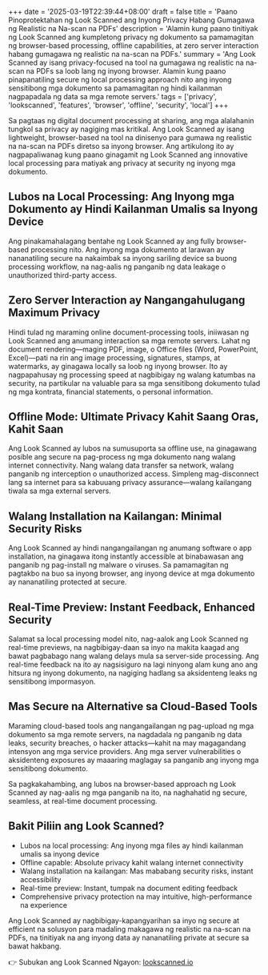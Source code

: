+++
date = '2025-03-19T22:39:44+08:00'
draft = false
title = 'Paano Pinoprotektahan ng Look Scanned ang Inyong Privacy Habang Gumagawa ng Realistic na Na-scan na PDFs'
description = 'Alamin kung paano tinitiyak ng Look Scanned ang kumpletong privacy ng dokumento sa pamamagitan ng browser-based processing, offline capabilities, at zero server interaction habang gumagawa ng realistic na na-scan na PDFs.'
summary = 'Ang Look Scanned ay isang privacy-focused na tool na gumagawa ng realistic na na-scan na PDFs sa loob lang ng inyong browser. Alamin kung paano pinapanatiling secure ng local processing approach nito ang inyong sensitibong mga dokumento sa pamamagitan ng hindi kailanman nagpapadala ng data sa mga remote servers.'
tags = ['privacy', 'lookscanned', 'features', 'browser', 'offline', 'security', 'local']
+++

Sa pagtaas ng digital document processing at sharing, ang mga alalahanin tungkol sa privacy ay nagiging mas kritikal. Ang Look Scanned ay isang lightweight, browser-based na tool na dinisenyo para gumawa ng realistic na na-scan na PDFs diretso sa inyong browser. Ang artikulong ito ay nagpapaliwanag kung paano ginagamit ng Look Scanned ang innovative local processing para matiyak ang privacy at security ng inyong mga dokumento.

## Lubos na Local Processing: Ang Inyong mga Dokumento ay Hindi Kailanman Umalis sa Inyong Device

Ang pinakamahalagang bentahe ng Look Scanned ay ang fully browser-based processing nito. Ang inyong mga dokumento at larawan ay nananatiling secure na nakaimbak sa inyong sariling device sa buong processing workflow, na nag-aalis ng panganib ng data leakage o unauthorized third-party access.

## Zero Server Interaction ay Nangangahulugang Maximum Privacy

Hindi tulad ng maraming online document-processing tools, iniiwasan ng Look Scanned ang anumang interaction sa mga remote servers. Lahat ng document rendering—maging PDF, image, o Office files (Word, PowerPoint, Excel)—pati na rin ang image processing, signatures, stamps, at watermarks, ay ginagawa locally sa loob ng inyong browser. Ito ay nagpapahusay ng processing speed at nagbibigay ng walang katumbas na security, na partikular na valuable para sa mga sensitibong dokumento tulad ng mga kontrata, financial statements, o personal information.

## Offline Mode: Ultimate Privacy Kahit Saang Oras, Kahit Saan

Ang Look Scanned ay lubos na sumusuporta sa offline use, na ginagawang posible ang secure na pag-process ng mga dokumento nang walang internet connectivity. Nang walang data transfer sa network, walang panganib ng interception o unauthorized access. Simpleng mag-disconnect lang sa internet para sa kabuuang privacy assurance—walang kailangang tiwala sa mga external servers.

## Walang Installation na Kailangan: Minimal Security Risks

Ang Look Scanned ay hindi nangangailangan ng anumang software o app installation, na ginagawa itong instantly accessible at binabawasan ang panganib ng pag-install ng malware o viruses. Sa pamamagitan ng pagtakbo na buo sa inyong browser, ang inyong device at mga dokumento ay nananatiling protected at secure.

## Real-Time Preview: Instant Feedback, Enhanced Security

Salamat sa local processing model nito, nag-aalok ang Look Scanned ng real-time previews, na nagbibigay-daan sa inyo na makita kaagad ang bawat pagbabago nang walang delays mula sa server-side processing. Ang real-time feedback na ito ay nagsisiguro na lagi ninyong alam kung ano ang hitsura ng inyong dokumento, na nagiging hadlang sa aksidenteng leaks ng sensitibong impormasyon.

## Mas Secure na Alternative sa Cloud-Based Tools

Maraming cloud-based tools ang nangangailangan ng pag-upload ng mga dokumento sa mga remote servers, na nagdadala ng panganib ng data leaks, security breaches, o hacker attacks—kahit na may magagandang intensyon ang mga service providers. Ang mga server vulnerabilities o aksidenteng exposures ay maaaring maglagay sa panganib ang inyong mga sensitibong dokumento.

Sa pagkakahambing, ang lubos na browser-based approach ng Look Scanned ay nag-aalis ng mga panganib na ito, na naghahatid ng secure, seamless, at real-time document processing.

## Bakit Piliin ang Look Scanned?

- Lubos na local processing: Ang inyong mga files ay hindi kailanman umalis sa inyong device
- Offline capable: Absolute privacy kahit walang internet connectivity
- Walang installation na kailangan: Mas mababang security risks, instant accessibility
- Real-time preview: Instant, tumpak na document editing feedback
- Comprehensive privacy protection na may intuitive, high-performance na experience

Ang Look Scanned ay nagbibigay-kapangyarihan sa inyo ng secure at efficient na solusyon para madaling makagawa ng realistic na na-scan na PDFs, na tinitiyak na ang inyong data ay nananatiling private at secure sa bawat hakbang.

👉 Subukan ang Look Scanned Ngayon: [lookscanned.io](https://lookscanned.io)